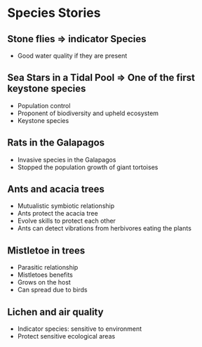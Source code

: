 # Species Stories

## Stone flies => indicator Species
- Good water quality if they are present

## Sea Stars in a Tidal Pool => One of the first keystone species
- Population control
- Proponent of biodiversity and upheld ecosystem
- Keystone species

## Rats in the Galapagos
- Invasive species in the Galapagos
- Stopped the population growth of giant tortoises

## Ants and acacia trees
- Mutualistic symbiotic relationship
- Ants protect the acacia tree
- Evolve skills to protect each other
- Ants can detect vibrations from herbivores eating the plants

## Mistletoe in trees
- Parasitic relationship
- Mistletoes benefits
- Grows on the host
- Can spread due to birds

## Lichen and air quality
- Indicator species: sensitive to environment
- Protect sensitive ecological areas


